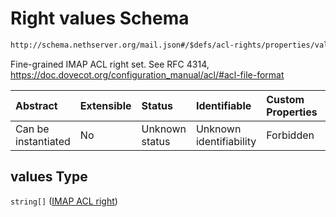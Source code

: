 # Right values Schema

```txt
http://schema.nethserver.org/mail.json#/$defs/acl-rights/properties/values
```

Fine-grained IMAP ACL right set. See RFC 4314, <https://doc.dovecot.org/configuration_manual/acl/#acl-file-format>

| Abstract            | Extensible | Status         | Identifiable            | Custom Properties | Additional Properties | Access Restrictions | Defined In                                      |
| :------------------ | :--------- | :------------- | :---------------------- | :---------------- | :-------------------- | :------------------ | :---------------------------------------------- |
| Can be instantiated | No         | Unknown status | Unknown identifiability | Forbidden         | Allowed               | none                | [mail.json\*](mail.json "open original schema") |

## values Type

`string[]` ([IMAP ACL right](mail-defs-acl-permissions-descriptor-properties-right-values-imap-acl-right.md))
